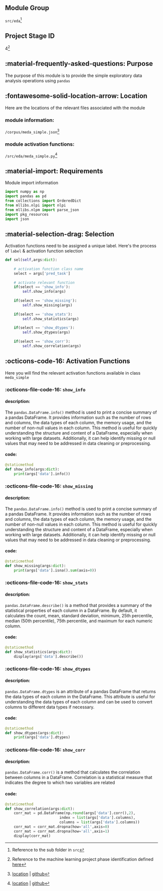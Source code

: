 ## **Module Group**

`src/eda`[^1]

## **Project Stage ID**

[^1]: Reference to the sub folder in `src`

4[^2]

[^2]: Reference to the machine learning project phase identification defined [here](../../mlproject.md)

## :material-frequently-asked-questions: **Purpose**

The purpose of this module is to provide the simple exploratory data analysis operations using `pandas`

## :fontawesome-solid-location-arrow: **Location**

Here are the locations of the relevant files associated with the module

<h3>module information:</h3>

`/corpus/meda_simple.json`[^3]

[^3]: [location](../../../src/mllibs/corpus/meda_simple.json) | [github](https://github.com/shtrausslearning/mllibs/blob/main/src/mllibs/corpus/meda_simple.json)

<h3>module activation functions:</h3>

`/src/eda/meda_simple.py`[^4]

[^4]: [location](../../../src/mllibs/eda/meda_simple.py) | [github](https://github.com/shtrausslearning/mllibs/blob/main/src/mllibs/eda/meda_simple.py)

## :material-import: **Requirements**

Module import information

```python
import numpy as np
import pandas as pd
from collections import OrderedDict
from mllibs.nlpi import nlpi
from mllibs.nlpm import parse_json
import pkg_resources
import json
```

## :material-selection-drag: **Selection**

Activation functions need to be assigned a unique label. Here's the process of `label` & activation function selection 

```python
def sel(self,args:dict):
    
    # activation function class name
    select = args['pred_task'] 
                
    # activate relevant function 
    if(select == 'show_info'):
        self.show_info(args)
    
    if(select == 'show_missing'):
        self.show_missing(args)
        
    if(select == 'show_stats'):
        self.show_statistics(args)
        
    if(select == 'show_dtypes'):
        self.show_dtypes(args)
        
    if(select == 'show_corr'):
        self.show_correlation(args)
```

## :octicons-code-16: **Activation Functions**

Here you will find the relevant activation functions available in class `meda_simple`

### :octicons-file-code-16: `show_info`

<h4>description:</h4>

The `pandas.DataFrame.info()` method is used to print a concise summary of a pandas DataFrame. It provides information such as the number of rows and columns, the data types of each column, the memory usage, and the number of non-null values in each column. This method is useful for quickly understanding the structure and content of a DataFrame, especially when working with large datasets. Additionally, it can help identify missing or null values that may need to be addressed in data cleaning or preprocessing.

<h4>code:</h4>

```python linenums="1"
@staticmethod
def show_info(args:dict):
    print(args['data'].info())
```

### :octicons-file-code-16: `show_missing`

<h4>description:</h4>

The `pandas.DataFrame.info()` method is used to print a concise summary of a pandas DataFrame. It provides information such as the number of rows and columns, the data types of each column, the memory usage, and the number of non-null values in each column. This method is useful for quickly understanding the structure and content of a DataFrame, especially when working with large datasets. Additionally, it can help identify missing or null values that may need to be addressed in data cleaning or preprocessing.

<h4>code:</h4>

```python
@staticmethod
def show_missing(args:dict):
    print(args['data'].isna().sum(axis=0))
```

### :octicons-file-code-16: `show_stats`

<h4>description:</h4>

`pandas.DataFrame.describe()` is a method that provides a summary of the statistical properties of each column in a DataFrame. By default, it calculates the count, mean, standard deviation, minimum, 25th percentile, median (50th percentile), 75th percentile, and maximum for each numeric column. 

<h4>code:</h4>

```python
@staticmethod
def show_statistics(args:dict):
    display(args['data'].describe())
```

### :octicons-file-code-16: `show_dtypes`

<h4>description:</h4>

`pandas.DataFrame.dtypes` is an attribute of a pandas DataFrame that returns the data types of each column in the DataFrame. This attribute is useful for understanding the data types of each column and can be used to convert columns to different data types if necessary.

<h4>code:</h4>

```python
@staticmethod
def show_dtypes(args:dict):
    print(args['data'].dtypes)
```

### :octicons-file-code-16: `show_corr`

<h4>description:</h4>

`pandas.DataFrame.corr()` is a method that calculates the correlation between columns in a DataFrame. Correlation is a statistical measure that indicates the degree to which two variables are related

<h4>code:</h4>

```python
@staticmethod
def show_correlation(args:dict):
    corr_mat = pd.DataFrame(np.round(args['data'].corr(),2),
                         index = list(args['data'].columns),
                         columns = list(args['data'].columns))
    corr_mat = corr_mat.dropna(how='all',axis=0)
    corr_mat = corr_mat.dropna(how='all',axis=1)
    display(corr_mat)
```

